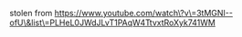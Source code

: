 stolen from https://www.youtube.com/watch\?v\=3tMGNI--ofU\&list\=PLHeL0JWdJLvT1PAqW4TtvxtRoXyk741WM

